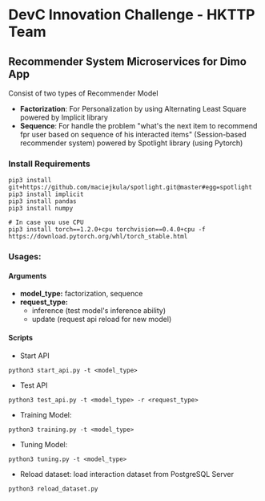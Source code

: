 # DevC Innovation Challenge - HKTTP Team

## Recommender System Microservices for Dimo App
Consist of two types of Recommender Model
  - **Factorization**: For Personalization by using Alternating Least Square powered by Implicit library
  - **Sequence**: For handle the problem "what's the next item to recommend fpr user based on sequence of his interacted items" (Session-based recommender system) powered by Spotlight library (using Pytorch)

### Install Requirements
```
pip3 install git+https://github.com/maciejkula/spotlight.git@master#egg=spotlight
pip3 install implicit
pip3 install pandas
pip3 install numpy

# In case you use CPU
pip3 install torch==1.2.0+cpu torchvision==0.4.0+cpu -f https://download.pytorch.org/whl/torch_stable.html
```

### Usages:
#### Arguments
- **model_type:** factorization, sequence
- **request_type:**
  - inference (test model's inference ability)
  - update (request api reload for new model)
#### Scripts
- Start API
```
python3 start_api.py -t <model_type> 
```

- Test API
```
python3 test_api.py -t <model_type> -r <request_type>
```
- Training Model:
```
python3 training.py -t <model_type> 
```

- Tuning Model:
```
python3 tuning.py -t <model_type> 
```
- Reload dataset: load interaction dataset from PostgreSQL Server
```
python3 reload_dataset.py
```
